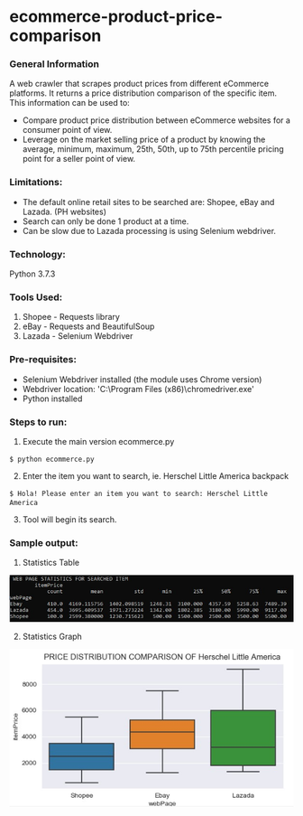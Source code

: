 # ecommerce-product-price-comparison

### General Information
A web crawler that scrapes product prices from different eCommerce platforms. It returns a price distribution comparison of the specific item. This information can be used to:
* Compare product price distribution between eCommerce websites for a consumer point of view.
* Leverage on the market selling price of a product by knowing the average, minimum, maximum, 25th, 50th, up to 75th percentile pricing point for a seller point of view.

### Limitations:
* The default online retail sites to be searched are: Shopee, eBay and Lazada.  (PH websites)
* Search can only be done 1 product at a time.
* Can be slow due to Lazada processing is using Selenium webdriver. 

### Technology: 
Python 3.7.3

### Tools Used:
1. Shopee - Requests library
2. eBay - Requests and BeautifulSoup
3. Lazada - Selenium Webdriver

### Pre-requisites:
* Selenium Webdriver installed (the module uses Chrome version)
* Webdriver location: 'C:\Program Files (x86)\chromedriver.exe'
* Python installed

### Steps to run:
1. Execute the main version ecommerce.py
```
$ python ecommerce.py
```
2. Enter the item you want to search, ie. Herschel Little America backpack
```
$ Hola! Please enter an item you want to search: Herschel Little America 
```
3. Tool will begin its search.

### Sample output:
1. Statistics Table

![Alt text](https://github.com/charlievc/ecommerce-product-price-comparison/blob/master/img_sample/statTable.jpg)

2. Statistics Graph

![Alt text](https://github.com/charlievc/ecommerce-product-price-comparison/blob/master/img_sample/statPlot.jpg)

